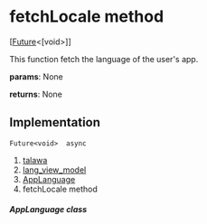 
<div>

# fetchLocale method

</div>


[[Future](https://api.flutter.dev/flutter/dart-core/Future-class.html)\<[void\>]]




This function fetch the language of the user\'s app.

**params**: None

**returns**: None



## Implementation

``` language-dart
Future<void>  async 
```







1.  [talawa](../../index.md)
2.  [lang_view_model](../../view_model_lang_view_model/)
3.  [AppLanguage](../../view_model_lang_view_model/AppLanguage-class.md)
4.  fetchLocale method

##### AppLanguage class







